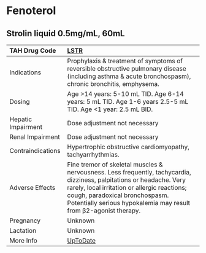 # Fenoterol

## Strolin liquid 0.5mg/mL, 60mL

| TAH Drug Code      | [LSTR](https://www.tahsda.org.tw/drugs/hissearch.php?drug_code=LSTR)                                                                                                                                                                                                        |
|:-------------------|:----------------------------------------------------------------------------------------------------------------------------------------------------------------------------------------------------------------------------------------------------------------------------|
| Indications        | Prophylaxis & treatment of symptoms of reversible obstructive pulmonary disease (including asthma & acute bronchospasm), chronic bronchitis, emphysema.                                                                                                                     |
| Dosing             | Age >14 years: 5-10 mL TID. Age 6-14 years: 5 mL TID. Age 1-6 years 2.5-5 mL TID. Age <1 year: 2.5 mL BID.                                                                                                                                                                  |
| Hepatic Impairment | Dose adjustment not necessary                                                                                                                                                                                                                                               |
| Renal Impairment   | Dose adjustment not necessary                                                                                                                                                                                                                                               |
| Contraindications  | Hypertrophic obstructive cardiomyopathy, tachyarrhythmias.                                                                                                                                                                                                                  |
| Adverse Effects    | Fine tremor of skeletal muscles & nervousness. Less frequently, tachycardia, dizziness, palpitations or headache. Very rarely, local irritation or allergic reactions; cough, paradoxical bronchospasm. Potentially serious hypokalemia may result from β2-agonist therapy. |
| Pregnancy          | Unknown                                                                                                                                                                                                                                                                     |
| Lactation          | Unknown                                                                                                                                                                                                                                                                     |
| More Info          | [UpToDate](https://www.uptodate.com/contents/fenoterol-drug-information)                                                                                                                                                                                                    |

